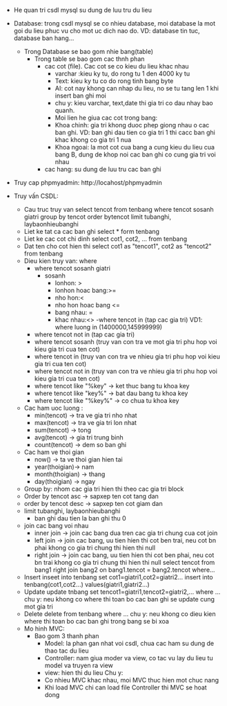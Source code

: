 - He quan tri csdl mysql su dung de luu tru du lieu
- Database: trong csdl mysql se co nhieu database, moi database la mot goi du lieu phuc vu cho mot uc dich nao do. VD: database tin tuc, database ban hang...
	- Trong Database se bao gom nhie bang(table)
		- Trong table se bao gom cac thnh phan
			- cac cot (file). Cac cot se co kieu du lieu khac nhau 
				- varchar :kieu ky tu, do rong tu 1 den 4000 ky tu 
				- Text: kieu ky tu co do rong tinh bang byte
				- AI: cot nay khong can nhap du lieu, no se tu tang len 1 khi insert ban ghi moi
				- chu y: kieu varchar, text,date thi gia tri co dau nhay bao quanh.
				- Moi lien he giua cac cot trong bang:
				- Khoa chinh: gia tri khong duoc phep giong nhau o cac ban ghi. VD: ban ghi dau tien co gia tri 1 thi cacc ban ghi khac khong co gia tri 1 nua
				- Khoa ngoai: la mot cot cua bang a cung kieu du lieu cua bang B, dung de khop noi cac ban ghi co cung gia tri voi nhau 
			- cac hang: su dung de luu tru cac ban ghi

- Truy cap phpmyadmin: http://locahost/phpmyadmin
- Truy vấn CSDL:
	- Cau truc truy van
		select tencot from tenbang where tencot sosanh giatri group by tencot order bytencot limit tubanghi, laybaonhieubanghi
	- Liet ke tat ca cac ban ghi 
		select * form tenbang
	- Liet ke cac cot chi dinh
		select cot1, cot2, ... from tenbang
	- Dat ten cho cot hien thi
		select cot1 as "tencot1", cot2 as "tencot2" from tenbang
	- Dieu kien truy van: where 
		- where tencot sosanh giatri
			- sosanh
				- lonhon: >
				- lonhon hoac bang:>=
				- nho hon:<
				- nho hon hoac bang <=
				- bang nhau: =
				- khac nhau:<>
		-where tencot in (tap cac gia tri)
			VD1: where luong in (1400000,145999999)
		- where tencot not in (tap cac gia tri)
		- where tencot sosanh (truy van con tra ve mot gia tri phu hop voi kieu gia tri cua ten cot)
		- where tencot in (truy van con tra ve nhieu gia tri phu hop voi kieu gia tri cua ten cot)
		- where tencot not in (truy van con tra ve nhieu gia tri phu hop voi kieu gia tri cua ten cot)
		- where tencot like "%key" -> ket thuc bang tu khoa key
		- where tencot like "key%" -> bat dau bang tu khoa key
		- where tencot like "%key%" -> co chua tu khoa key
	- Cac ham uoc luong :
		- min(tencot) -> tra ve gia tri nho nhat
		- max(tencot) -> tra ve gia tri lon nhat
		- sum(tencot) -> tong
		- avg(tencot) -> gia tri trung binh
		- count(tencot) -> dem so ban ghi
	- Cac ham ve thoi gian
		- now() -> ta ve thoi gian hien tai
		- year(thoigian)-> nam
		- month(thoigian) -> thang
		- day(thoigian) -> ngay
	- Group by: nhom cac gia tri hien thi theo cac gia tri block
	- Order by tencot asc -> sapxep ten cot tang dan
	- order by tencot desc -> sapxep ten cot giam dan
	- limit tubanghi, laybaonhieubanghi
		- ban ghi dau tien la ban ghi thu 0
	- join cac bang voi nhau
		- inner join -> join cac bang dua tren cac gia tri chung cua cot join
		- left join -> join cac bang, uu tien hien thi cot ben trai, neu cot bn phai khong co gia tri chung thi hien thi null
		- right join -> join cac bang, uu tien hien thi cot ben phai, neu cot bn trai khong co gia tri chung thi hien thi null
			select tencot from bang1 right join bang2 on bang1.tencot = bang2.tencot where...
	- Insert
		inseet into tenbang set cot1=giatri1,cot2=giatri2...
		insert into tenbang(cot1,cot2...) values(giatri1,giatri2...)
	- Update
		update tnbang set tencot1=giatri1,tencot2=giatri2,... where ...
		chu y: neu khong co where thi toan bo cac ban ghi se update cung mot gia tri
	- Delete
		delete from tenbang where ...
		chu y: neu khong co dieu kien where thi toan bo cac ban ghi trong bang se bi xoa
	- Mo hinh MVC:
		- Bao gom 3 thanh phan 
			 - Model: la phan gan nhat voi csdl, chua cac ham su dung de thao tac du lieu
			 - Controller: nam giua moder va view, co tac vu lay du lieu tu model va truyen ra view
			 - view: hien thi du lieu
		Chu y: 
			- Co nhieu MVC khac nhau, moi MVC thuc hien mot chuc nang
			- Khi load MVC chi can load file Controller thi MVC se hoat dong
